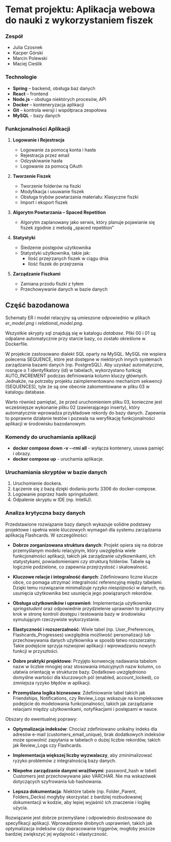 # Temat projektu: Aplikacja webowa do nauki z wykorzystaniem fiszek

### Zespół
- Julia Czosnek
- Kacper Górski
- Marcin Polewski
- Maciej Cieślik

### Technologie
- **Spring** – backend, obsługa baz danych
- **React** – frontend
- **Node.js** – obsługa niektórych procesów, API
- **Docker** – konteneryzacja aplikacji
- **Git** – kontrola wersji i współpraca zespołowa
- **MySQL** - bazy danych

### Funkcjonalności Aplikacji

1. **Logowanie i Rejestracja**
   - Logowanie za pomocą konta i hasła
   - Rejestracja przez email
   - Odzyskiwanie hasła
   - Logowanie za pomocą OAuth

2. **Tworzenie Fiszek**
   - Tworzenie folderów na fiszki
   - Modyfikacja i usuwanie fiszek
   - Obsługa trybów powtarzania materiału: Klasyczne fiszki
   - Import i eksport fiszek

3. **Algorytm Powtarzania – Spaced Repetition**
   - Algorytm zaplanowany jako serwis, który planuje pojawianie się fiszek zgodnie z metodą „spaced repetition”

4. **Statystyki**
   - Śledzenie postępów użytkownika
   - Statystyki użytkownika, takie jak:
     - Ilość przejrzanych fiszek w ciągu dnia
     - Ilość fiszek do przejrzenia

5. **Zarządzanie Fiszkami**
   - Zamiana przodu fiszki z tyłem
   - Przechowywanie danych w bazie danych

## Część bazodanowa

Schematy ER i model relacyjny są umieszone odpowiednio w plikach <em>er_model.png</em> i <em>relational_model.png</em>.

Wszystkie skrypty sql znajdują się w katalogu <em>database</em>. Pliki 00 i 01 są odpalane automatycznie przy starcie bazy, co zostało określone w Dockerfile.

W projekcie zastosowano dialekt SQL oparty na MySQL. MySQL nie wspiera polecenia SEQUENCE, które jest dostępne w niektórych innych systemach zarządzania bazami danych (np. PostgreSQL). Aby uzyskać automatyczne, rosnące o 1 identyfikatory (id) w tabelach, wykorzystano funkcję AUTO_INCREMENT podczas definiowania kolumn kluczy głównych. Jednakże, na potrzeby projektu zaimplementowano mechanizm sekwencji (SEQUENCES), tyle że są one obecnie zakomentowane w pliku 03 w katalogu database.

Warto również pamiętać, że przed uruchomieniem pliku 03, konieczne jest wcześniejsze wykonanie pliku 02 (zawierającego inserty), który automatycznie wprowadza przykładowe rekordy do bazy danych. Zapewnia to poprawne działanie testów i pozwala na weryfikację funkcjonalności aplikacji w środowisku bazodanowym.

### Komendy do uruchamiania aplikacji
- **docker compose down -v --rmi all** - wyłącza kontenery, usuwa pamięć i obrazy.
- **docker compose up** - uruchamia aplikacje.

### Uruchamiania skryptów w bazie danych
1. Uruchomienie dockera.
2. Łączenie się z bazą dzięki dodaniu portu 3306 do docker-compose.
3. Logowanie poprzez hasło springstudent.
4. Odpalenie skryptu w IDE (np. IntelliJ).

### Analiza krytyczna bazy danych

Przedstawione rozwiązanie bazy danych wykazuje solidne podstawy projektowe i spełnia wiele kluczowych wymagań dla systemu zarządzania aplikacją Flashcards. W szczególności:

- **Dobrze zorganizowana struktura danych**: Projekt opiera się na dobrze przemyślanym modelu relacyjnym, który uwzględnia wiele funkcjonalności aplikacji, takich jak zarządzanie użytkownikami, ich statystykami, powiadomieniami czy strukturą folderów. Tabele są logicznie podzielone, co zapewnia przejrzystość i skalowalność.

- **Kluczowe relacje i integralność danych**: Zdefiniowano liczne klucze obce, co pomaga utrzymać integralność referencyjną między tabelami. Dzięki temu rozwiązanie minimalizuje ryzyko niespójności w danych, np. usunięcia użytkownika bez usunięcia jego powiązanych rekordów.

- **Obsługa użytkowników i uprawnień**: Implementacja użytkownika <em>springstudent</em> oraz odpowiednie przydzielenie uprawnień to praktyczny krok w stronę kontroli dostępu i testowania bazy w środowisku symulującym rzeczywiste wykorzystanie.

- **Elastyczność i rozszerzalność**: Wiele tabel (np. User_Preferences, Flashcards_Progresses) uwzględnia możliwość personalizacji lub przechowywania danych użytkownika w sposób łatwo rozszerzalny. Takie podejście sprzyja rozwojowi aplikacji i wprowadzaniu nowych funkcji w przyszłości.

- **Dobre praktyki projektowe**: Przyjęto konwencję nadawania tabelom nazw w liczbie mnogiej oraz stosowania intuicyjnych nazw kolumn, co ułatwia orientację w strukturze bazy. Dodatkowo uwzględniono domyślne wartości dla kluczowych pól (enabled, account_locked), co zmniejsza ryzyko błędów w aplikacji.

- **Przemyślana logika biznesowa**: Zdefiniowanie tabel takich jak Friendships, Notifications, czy Review_Logs wskazuje na kompleksowe podejście do modelowania funkcjonalności, takich jak zarządzanie relacjami między użytkownikami, notyfikacjami i postępami w nauce.

Obszary do ewentualnej poprawy:

- **Optymalizacja indeksów**: Chociaż zdefiniowano unikalny indeks dla adresów e-mail (customers_email_unique), brak dodatkowych indeksów może spowolnić zapytania w tabelach o dużej liczbie rekordów, takich jak Review_Logs czy Flashcards.

- **Implementacja większej liczby wyzwalaczy**, aby zminimalizować ryzyko problemów z integralnością bazy danych.

- **Niepełne zarządzanie danymi wrażliwymi**: password_hash w tabeli Customers jest przechowywane jako VARCHAR. Nie ma wskazówek dotyczących szyfrowania lub hashowania.

- **Lepsza dokumentacja**: Niektóre tabele (np. Folder_Parent, Folders_Decks) mogłyby skorzystać z bardziej rozbudowanej dokumentacji w kodzie, aby lepiej wyjaśnić ich znaczenie i logikę użycia.

Rozwiązanie jest dobrze przemyślane i odpowiednio dostosowane do specyfikacji aplikacji. Wprowadzenie drobnych usprawnień, takich jak optymalizacja indeksów czy dopracowanie triggerów, mogłoby jeszcze bardziej zwiększyć jej wydajność i elastyczność.
